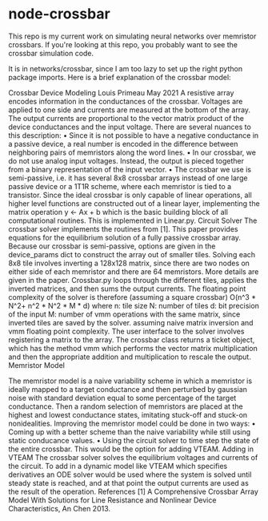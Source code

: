 # node-crossbar 

This repo is my current work on simulating neural networks over memristor crossbars. If you're looking at this repo, you probably want to see the crossbar simulation code.

It is in networks/crossbar, since I am too lazy to set up the right python package imports. Here is a brief explanation of the crossbar model:


Crossbar Device Modeling Louis Primeau
May 2021
A resistive array encodes information in the conductances of the crossbar. Voltages are applied to one side and currents are measured at the bottom of the array. The output currents are proportional to the vector matrix product of the device conductances and the input voltage.
There are several nuances to this description:
• Since it is not possible to have a negative conductance in a passive device, a real number is encoded in the difference between neighboring pairs of memristors along the word lines.
• In our crossbar, we do not use analog input voltages. Instead, the output is pieced together
from a binary representation of the input vector.
• The crossbar we use is semi-passive, i.e. it has several 8x8 crossbar arrays instead of one
large passive device or a 1T1R scheme, where each memristor is tied to a transistor.
Since the ideal crossbar is only capable of linear operations, all higher level functions are constructed out of a linear layer, implementing the matrix operation
y ← Ax + b
which is the basic building block of all computational routines. This is implemented in
Linear.py.
Circuit Solver
The crossbar solver implements the routines from [1]. This paper provides equations for the equilibrium solution of a fully passive crossbar array. Because our crossbar is semi-passive, options are given in the device_params dict to construct the array out of smaller tiles. Solving each 8x8 tile involves inverting a 128x128 matrix, since there are two nodes on either side of each memristor and there are 64 memristors. More details are given in the paper.
Crossbar.py loops through the different tiles, applies the inverted matrices, and then sums the output currents. The floating point complexity of the solver is therefore (assuming a square crossbar) O(n^3 * N^2+ n^2 * N^2 * M * d) where
n: tile size
N: number of tiles
d: bit precision of the input
M: number of vmm operations with the same matrix, since inverted tiles are saved by the solver.
assuming naive matrix inversion and vmm floating point complexity.
The user interface to the solver involves registering a matrix to the array. The crossbar class returns a ticket object, which has the method vmm which performs the vector matrix multiplication and then the appropriate addition and multiplication to rescale the output.
Memristor Model

 The memristor model is a naive variability scheme in which a memristor is ideally mapped to a target conductance and then perturbed by gaussian noise with standard deviation equal to some percentage of the target conductance. Then a random selection of memristors are placed at the highest and lowest conductance states, imitating stuck-off and stuck-on nonidealities.
Improving the memristor model could be done in two ways:
• Coming up with a better scheme than the naive variability while still using static conducance values.
• Using the circuit solver to time step the state of the entire crossbar. This would be the option for adding VTEAM.
Adding in VTEAM
The crossbar solver solves the equilibrium voltages and currents of the circuit. To add in a dynamic model like VTEAM which specifies derivatives an ODE solver would be used where the system is solved until steady state is reached, and at that point the output currents are used as the result of the operation.
References
[1] A Comprehensive Crossbar Array Model With Solutions for Line Resistance and Nonlinear Device Characteristics, An Chen 2013.
